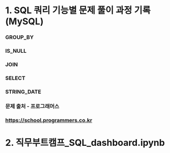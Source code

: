 #
#
# 1. SQL 쿼리 기능별 문제 풀이 과정 기록(MySQL)
### GROUP_BY
### IS_NULL
### JOIN
### SELECT
### STRING_DATE
### 문제 출처 - 프로그래머스
### https://school.programmers.co.kr
#
#
# 2. 직무부트캠프_SQL_dashboard.ipynb

